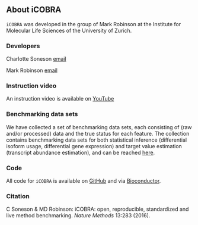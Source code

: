 ## About iCOBRA

`iCOBRA` was developed in the group of Mark Robinson at 
the Institute for Molecular Life Sciences of the 
University of Zurich. 

### Developers

Charlotte Soneson [email](mailto:charlotte.soneson@imls.uzh.ch)

Mark Robinson [email](mailto:mark.robinson@imls.uzh.ch)

### Instruction video

An instruction video is available on 
[YouTube](https://www.youtube.com/watch?v=KpYCI31iQd4&feature=youtu.be)

### Benchmarking data sets

We have collected a set of benchmarking data sets, each 
consisting of (raw and/or processed) data and the true status 
for each feature. The collection contains benchmarking data sets 
for both statistical inference (differential isoform usage, 
differential gene expression) and target value estimation 
(transcript abundance estimation), and can be reached 
<a href="http://imlspenticton.uzh.ch/robinson_lab/benchmark_collection/" target="_blank">here</a>. 

### Code

All code for `iCOBRA` is available on 
<a href="https://github.com/markrobinsonuzh/iCOBRA" target="_blank">GitHub</a> and via <a href="http://bioconductor.org/packages/iCOBRA/" target="_blank">Bioconductor</a>.

### Citation

C Soneson & MD Robinson: iCOBRA: open, reproducible, standardized and live method benchmarking. *Nature Methods* 13:283 (2016).
